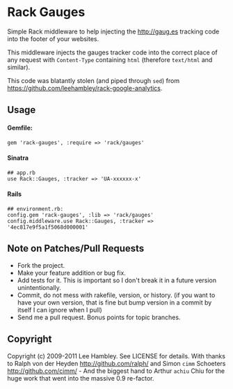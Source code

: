 # Rack Gauges

Simple Rack middleware to help injecting the http://gaug.es tracking code into the footer of your websites.

This middleware injects the gauges tracker code into the correct place of any request with `Content-Type` containing `html` (therefore `text/html` and similar).

This code was blatantly stolen (and piped through `sed`) from https://github.com/leehambley/rack-google-analytics.

## Usage

#### Gemfile:
    gem 'rack-gauges', :require => 'rack/gauges'

#### Sinatra
    ## app.rb
    use Rack::Gauges, :tracker => 'UA-xxxxxx-x'

#### Rails

    ## environment.rb:
    config.gem 'rack-gauges', :lib => 'rack/gauges'
    config.middleware.use Rack::Gauges, :tracker => '4ec817e9f5a1f5068d000001'

## Note on Patches/Pull Requests

* Fork the project.
* Make your feature addition or bug fix.
* Add tests for it. This is important so I don't break it in a
  future version unintentionally.
* Commit, do not mess with rakefile, version, or history.
  (if you want to have your own version, that is fine but bump version in a commit by itself I can ignore when I pull)
* Send me a pull request. Bonus points for topic branches.

## Copyright

Copyright (c) 2009-2011 Lee Hambley. See LICENSE for details.
With thanks to Ralph von der Heyden http://github.com/ralph/ and Simon `cimm` Schoeters http://github.com/cimm/ - And the biggest hand to Arthur `achiu` Chiu for the huge work that went into the massive 0.9 re-factor.
